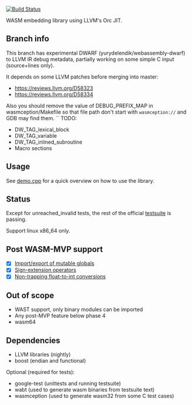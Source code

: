 [![Build Status](https://travis-ci.com/Jiboo/wembed.svg?branch=dwarf)](https://travis-ci.com/Jiboo/wembed)

WASM embedding library using LLVM's Orc JIT.

Branch info
-----------

This branch has experimental DWARF (yurydelendik/webassembly-dwarf) to LLVM IR
debug metadata, partially working on some simple C input (source+lines only).

It depends on some LLVM patches before merging into master:
  - https://reviews.llvm.org/D58323
  - https://reviews.llvm.org/D58334

Also you should remove the value of DEBUG_PREFIX_MAP in wasmception/Makefile so
that file path don't start with `wasmception://` and GDB may find them.
``
TODO:
  - DW_TAG_lexical_block
  - DW_TAG_variable
  - DW_TAG_inlined_subroutine
  - Macro sections

Usage
-----

See [demo.cpp](demo.cpp) for a quick overview on how to use the library.

Status
------

Except for unreached_invalid tests, the rest of the official [testsuite](https://github.com/WebAssembly/testsuite)
is passing.

Support linux x86_64 only.

Post WASM-MVP support
---------------------

- [x] [Import/export of mutable globals](https://github.com/WebAssembly/proposals/issues/5)
- [x] [Sign-extension operators](https://github.com/WebAssembly/proposals/issues/9)
- [x] [Non-trapping float-to-int conversions](https://github.com/WebAssembly/proposals/issues/11)

Out of scope
------------

- WAST support, only binary modules can be imported
- Any post-MVP feature below phase 4
- wasm64

Dependencies
------------

- LLVM libraries (nightly)
- boost (endian and functional)

Optional (required for tests):
- google-test (unittests and running testsuite)
- wabt (used to generate wasm binaries from testsuite text)
- wasmception (used to generate wasm32 from some C test cases)
